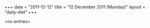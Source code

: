 +++
date = "2011-12-12"
title = "12 December 2011 (Monday)"
layout = "daily-diet"
+++

\<no entries\>